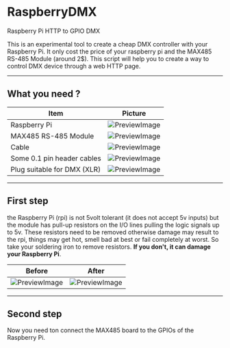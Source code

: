 RaspberryDMX
===================
Raspberry Pi HTTP to GPIO DMX

This is an experimental tool to create a cheap DMX controller with your Raspberry Pi. It only cost the price of your raspberry pi and the MAX485 RS-485 Module (around 2$).
This script will help you to create a way to control DMX device through a web HTTP page.

----------

What you need ?
-------------

Item         				| Picture
----------------------------| ---
Raspberry Pi 				| ![PreviewImage](https://raw.github.com/Cclleemm/RaspberryDMX/master/Tutorial/raspberry.png?raw=true) 
MAX485 RS-485 Module   	 	| ![PreviewImage](https://raw.github.com/Cclleemm/RaspberryDMX/master/Tutorial/max485.png?raw=true) 
Cable   		 			  | ![PreviewImage](https://raw.github.com/Cclleemm/RaspberryDMX/master/Tutorial/cable.png?raw=true) 
Some 0.1 pin header cables	| ![PreviewImage](https://raw.github.com/Cclleemm/RaspberryDMX/master/Tutorial/pins.png?raw=true) 
Plug suitable for DMX (XLR)	| ![PreviewImage](https://raw.github.com/Cclleemm/RaspberryDMX/master/Tutorial/dmxplug.png?raw=true) 


----------

First step
-------------
the Raspberry Pi (rpi) is not 5volt tolerant (it does not accept 5v inputs) but the module has pull-up resistors on the I/O lines pulling the logic signals up to 5v. These resistors need to be removed otherwise damage may result to the rpi, things may get hot, smell bad at best or fail completely at worst.
So take your soldering iron to remove resistors. 
**If you don't, it can damage your Raspberry Pi**.



Before         				| After
----------------------------| ---
![PreviewImage](https://raw.github.com/Cclleemm/RaspberryDMX/master/Tutorial/max485_2.png?raw=true)  				| ![PreviewImage](https://raw.github.com/Cclleemm/RaspberryDMX/master/Tutorial/max485_3.png?raw=true) 


----------


Second step
-------------
Now you need ton connect the MAX485 board to the GPIOs of the Raspberry Pi.
